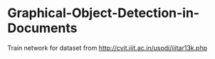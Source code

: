 # Graphical-Object-Detection-in-Documents
Train network for dataset from http://cvit.iiit.ac.in/usodi/iiitar13k.php
